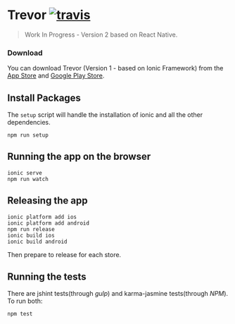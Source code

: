# Trevor [![travis][travis-image]][travis-url]
[travis-image]: https://travis-ci.org/ekonstantinidis/trevor.svg?branch=master
[travis-url]: https://travis-ci.org/ekonstantinidis/trevor

> Work In Progress - Version 2 based on React Native.

### Download
You can download Trevor (Version 1 - based on Ionic Framework) from the [App Store](http://itunes.apple.com/app/id962155187) and [Google Play Store](http://play.google.com/store/apps/details?id=com.iamemmanouil.trevor).

## Install Packages
The `setup` script will handle the installation of ionic and all the other dependencies.

    npm run setup


## Running the app on the browser

    ionic serve
    npm run watch


## Releasing the app

    ionic platform add ios
    ionic platform add android
    npm run release
    ionic build ios
    ionic build android

Then prepare to release for each store.


## Running the tests
There are jshint tests(through *gulp*) and karma-jasmine tests(through *NPM*). To run both:

    npm test
